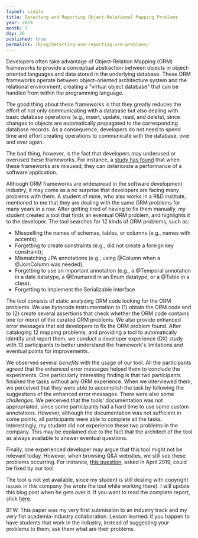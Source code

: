 ```yaml
---
layout: single
title: Detecting and Reporting Object-Relational Mapping Problems
year: 2019
month: 7
day: 26
published: true
permalink: /blog/detecting-and-reporting-orm-problems/
---
```


Developers often take advantage of Object-Relation Mapping (ORM) frameworks to
provide a conceptual abstraction between objects in object-oriented languages
and data stored in the underlying database. These ORM frameworks operate between
object-oriented architecture system and the relational environment, creating a
"virtual object database" that can be handled from within the programming language.

The good thing about these frameworks is that they greatly reduces the effort of
not only communicating with a database but also dealing with basic database
operations (e.g., insert, update, read, and delete), since changes to objects
are automatically propagated to the corresponding database records. As a
consequence, developers do not need to spend time and effort creating operations
to communicate with the database, over and over again.

The bad thing, however, is the fact that developers may underused or overused
these frameworks. For instance, a [study has found](https://petertsehsun.github.io/papers/peter_tse2016.pdf) that when these frameworks are misused, they can deteriorate a performance of a software application.

Although ORM frameworks are widespread in the software development industry, it
may come as a no surprise that developers are facing many problems with them.
A student of mine, who also works in a R&D institute, mentioned to me that they
are dealing with the same ORM problems for many years in a row. After getting
tired of having to fix them manually, my student created a tool that finds an
eventual ORM problem, and highlights it to the developer. The tool searches for 12
kinds of ORM problems, such as:

- Misspelling the names of schemas, tables, or columns (e.g., names with accents);
- Forgetting to create constraints (e.g., did not create a foreign key constraint);
- Mismatching JPA annotations (e.g., using @Column when a @JoinColumn was needed);
- Forgetting to use an important annotation (e.g., a @Temporal annotation in a date
  datatype, a @Enumared in an Enum datatype, or a @Table in a class).
- Forgetting to implement the Serializable interface

The tool consists of static analyzing ORM code looking for the ORM problems.
We use bytecode instrumentation to (1) obtain the ORM code and to (2) create
several assertions that check whether the ORM code contains one (or more) of the
curated ORM problems. We also provide enhanced error messages that aid developers
to fix the ORM problem found. After cataloging 12 mapping problems, and providing a
tool to automatically identify and report them, we conduct a developer experience
(DX) study with 13 participants to better understand the framework's
limitations and eventual points for improvements.

We observed several *benefits* with the usage of our tool. All the participants
agreed that the enhanced error messages helped them to conclude the experiments.
One particularly interesting finding is that two participants finished the tasks
without any ORM experience. When we interviewed them, we perceived that they were
able to accomplish the task by following the suggestions of the enhanced error
messages. There were also some *challenges*. We perceived that the tools'
documentation was not appropriated, since some participants had a hard time to
use some custom annotations. However, although the documentation was not
sufficient in some points, all participants were able to complete all the tasks.
Interestingly, my student did not experience these two problems in the company. This
may be  explained due to the fact that the architect of the tool as always
available to answer eventual questions.

Finally, one experienced developer may argue that this tool might not be relevant
today. However, when browsing Q&A websites, we still see these problems occurring.
For instance, [this question](stackoverflow.com/q/55466284), asked in April 2019,
could be fixed by our tool.

The tool is not yet available, since my student is still dealing with copyright
issues in this company (he wrote the tool while working there). I will update
this blog post when he gets over it. If you want to read the complete report,
click [here](http://gustavopinto.github.io/lost+found/esem2019-industry.pdf).

BTW: This paper was my very first submission to an industry track and my very fist
academia-industry collaboration. Lesson learned: if you happen to have students
that work in the industry, instead of suggesting your problems to them, ask them
what are their problems.
